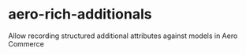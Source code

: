 # aero-rich-additionals
Allow recording structured additional attributes against models in Aero Commerce
